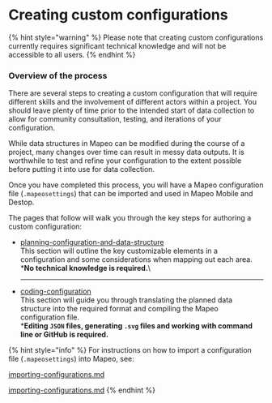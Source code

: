# Creating custom configurations

{% hint style="warning" %}
Please note that creating custom configurations currently requires significant technical knowledge and will not be accessible to all users.
{% endhint %}

### Overview of the process

There are several steps to creating a custom configuration that will require different skills and the involvement of different actors within a project. You should leave plenty of time prior to the intended start of data collection to allow for community consultation, testing, and iterations of your configuration.&#x20;

While data structures in Mapeo can be modified during the course of a project, many changes over time can result in messy data outputs. It is worthwhile to test and refine your configuration to the extent possible before putting it into use for data collection.

Once you have completed this process, you will have a Mapeo configuration file (`.mapeosettings`) that can be imported and used in Mapeo Mobile and Destop.

The pages that follow will walk you through the key steps for authoring a custom configuration:

* [planning-configuration-and-data-structure](planning-configuration-and-data-structure/ "mention")\
  This section will outline the key customizable elements in a configuration and some considerations when mapping out each area.\
  \***No technical knowledge is required.**\
  ****
* [coding-configuration](coding-configuration/ "mention")\
  This section will guide you through translating the planned data structure into the required format and compiling the Mapeo configuration file. \
  \***Editing `JSON` files, generating `.svg` files and working with command line or GitHub is required.**



{% hint style="info" %}
For instructions on how to import a configuration file (`.mapeosettings`) into Mapeo, see:

[importing-configurations.md](../../../mapeo-mobile-installation-setup/importing-configurations.md "mention")

[importing-configurations.md](../../../mapeo-desktop-installation-setup/importing-configurations.md "mention")
{% endhint %}
